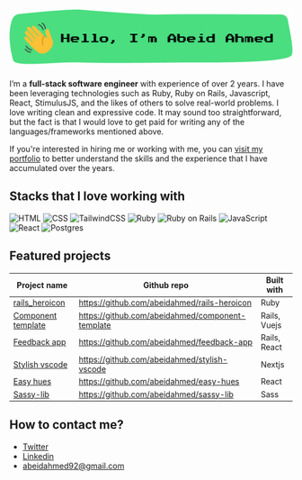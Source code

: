 # ![Hello, I'm Abeid Ahmed](./assets/image.png)

I’m a **full-stack software engineer** with experience of over 2 years. I have
been leveraging technologies such as Ruby, Ruby on Rails, Javascript, React,
StimulusJS, and the likes of others to solve real-world problems.
I love writing clean and expressive code. It may sound too straightforward, but
the fact is that I would love to get paid for writing any of the
languages/frameworks mentioned above.

If you're interested in hiring me or working with me, you can [visit my portfolio](https://abeidahmed.me)
to better understand the skills and the experience that I have accumulated over
the years.

## Stacks that I love working with

![HTML](https://img.shields.io/badge/html5%20-%23E34F26.svg?&style=for-the-badge&logo=html5&logoColor=white)
![CSS](https://img.shields.io/badge/css3%20-%231572B6.svg?&style=for-the-badge&logo=css3&logoColor=white)
![TailwindCSS](https://img.shields.io/badge/tailwindcss%20-%2338B2AC.svg?&style=for-the-badge&logo=tailwind-css&logoColor=white)
![Ruby](https://img.shields.io/badge/ruby-%23CC342D.svg?&style=for-the-badge&logo=ruby&logoColor=white)
![Ruby on Rails](https://img.shields.io/badge/rails%20-%23CC0000.svg?&style=for-the-badge&logo=ruby-on-rails&logoColor=white)
![JavaScript](https://img.shields.io/badge/javascript%20-%23323330.svg?&style=for-the-badge&logo=javascript&logoColor=%23F7DF1E)
![React](https://img.shields.io/badge/react%20-%2320232a.svg?&style=for-the-badge&logo=react&logoColor=%2361DAFB)
![Postgres](https://img.shields.io/badge/postgres-%23316192.svg?&style=for-the-badge&logo=postgresql&logoColor=white)

## Featured projects

| Project name                                                    | Github repo                                      | Built with   |
| --------------------------------------------------------------- | ------------------------------------------------ | ------------ |
| [rails_heroicon](https://rubygems.org/gems/rails_heroicon)      | https://github.com/abeidahmed/rails-heroicon     | Ruby         |
| [Component template](https://tailwind-component.herokuapp.com/) | https://github.com/abeidahmed/component-template | Rails, Vuejs |
| [Feedback app](https://feeder-fish.herokuapp.com/)              | https://github.com/abeidahmed/feedback-app       | Rails, React |
| [Stylish vscode](https://stylish-vscode.vercel.app/)            | https://github.com/abeidahmed/stylish-vscode     | Nextjs       |
| [Easy hues](https://infinite-oasis-17383.herokuapp.com/)        | https://github.com/abeidahmed/easy-hues          | React        |
| [Sassy-lib](https://www.npmjs.com/package/sassy-lib)            | https://github.com/abeidahmed/sassy-lib          | Sass         |

## How to contact me?

- [Twitter](https://twitter.com/iamhawaabi)
- [Linkedin](https://www.linkedin.com/in/abeidahmed/)
- [abeidahmed92@gmail.com](mailto:abeidahmed92@gmail.com)
